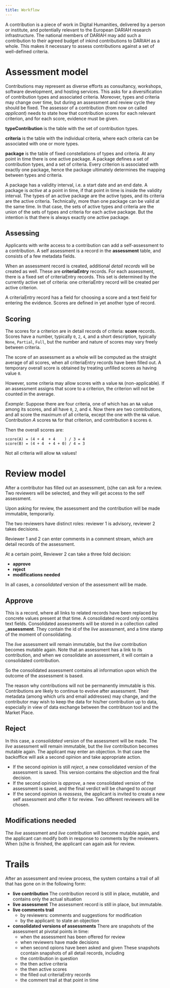 ```yaml
---
title: Workflow
---
```


A  contribution is a piece of work in Digital Humanities, delivered by a person or institute,
and potentially relevant to the European DARIAH research infrastructure.
The national members of DARIAH may add such a contribution to their agreed budget of inkind
contributions to DARIAH as a whole. This makes it necessary to assess contributions against
a set of well-defined criteria.

# Assessment model
Contributions may represent as diverse efforts as consultancy, workshops, software development, and hosting
services.
This asks for a diversification of contribution types and associated criteria.
Moreover, types and criteria may change over time, but during an assessment and review cycle they should
be fixed.
The assessor of a contribution (from now on called *applicant*)
needs to state how that contribution scores for each relevant criterion,
and for each score, evidence must be given.

**typeContribution** is the table with the set of contribution types.

**criteria** is the table with the individual criteria, where each criteria can be associated 
with one or more types.  

**package** is the table of fixed constellations of types and criteria.
At any point in time there is one active package.
A package defines a set of contribution types, and a set of criteria.
Every criterion is associated with exactly one package, hence the package ultimately determines the
mapping between types and criteria.

A package has a validity interval, i.e. a start date and an end date.
A package is *active* at a point in time, if that point in time is inside the validity interval.
The types of an active package are the active types, and its criteria are the active criteria.
Technically, more than one package can be valid at the same time. 
In that case, the sets of active types and criteria are the union of the sets of types
and criteria for each active package. 
But the intention is that there is always exactly one active package.

## Assessing
Applicants with write access to a contribution can add a self-assessment to a contribution.
A self assessment is a record in the **assessment** table, and consists of a few metadata fields.

When an assessment record is created, additional *detail records* will be created as well.
These are **criteriaEntry** records.
For each assessment, there is a fixed set of criteriaEntry records.
This set is determined by the currently active set of criteria:
one criteriaEntry record will be created per active criterion.

A criteriaEntry record has a field for choosing a score and a text field for entering the evidence.
Scores are defined in yet another type of record.

## Scoring
The scores for a criterion are in detail records of criteria: **score** records.
Scores have a number, typically `0`, `2`, `4`, and a short description, typically
`None`, `Partial`, `Full`, but the number and nature of scores may vary freely between criteria.

The score of an assessment as a whole will be computed as the straight average of all scores, when
all criteriaEntry records have been filled out.
A temporary overall score is obtained by treating unfilled scores as having value `0`.

However, some criteria may allow scores with a value `NA` (non-applicable).
If an assessment assigns that score to a criterion, the criterion will not be counted in the average.

*Example*:
Suppose there are four criteria, one of which has an `NA` value among its scores, and all have `0`, `2`, and `4`.
Now there are two contributions, and all score the maximum of all criteria, except the one with the `NA` value.
Contribution *A* scores `NA` for that criterion, and contribution `B` scores `0`.

Then the overall scores are:

```
score(A) = (4 + 4  + 4    ) / 3 = 4
score(B) = (4 + 4  + 4 + 0) / 4 = 3
```

Not all criteria will allow `NA` values!

# Review model
After a contributor has filled out an assessment, (s)he can ask for a review.
Two reviewers will be selected, and they will get access to the self assessment.

Upon asking for review, the assessment and the contribution will be made immutable, temporarily.

The two reviewers have distinct roles: reviewer 1 is advisory, reviewer 2 takes decisions.

Reviewer 1 and 2 can enter comments in a comment stream, which are detail records of the assessment.

At a certain point, Reviewer 2 can take a three fold decision:

* **approve**
* **reject**
* **modifications needed**

In all cases, a *consolidated* version of the assessment will be made.

## Approve
This is a record, where all links to related records have been replaced by concrete values present at that time.
A consolidated record only contains text fields. 
Consolidated assessments will be stored in a collection called **\_assessment**.
They contain the id of the *live* assessment, and a time stamp of the moment of consolidating.

The *live* assessment will remain immutable, but the *live* contribution becomes mutable again.
Note that an assessment has a link to its contribution, and when we consolidate an assessment, it will
contain a consolidated contribution.

So the consolidated assessment contains all information upon which the outcome of the assessment is based.

The reason why contributions will not be permanently immutable is this.
Contributions are likely to continue to evolve after assessment.
Their metadata (among which urls and email addresses) may change, and the contributor may wish 
to keep the data for his/her contribution up to data, especially in view of data exchange between the contribtuon tool
and the Market Place.

## Reject
In this case, a *consolidated* version of the assessment will be made.
The *live* assessment will remain immutable, but the *live* contribution becomes mutable again.
The applicant may enter an objection.
In that case the backoffice will ask a second opinion and take appropriate action.

* If the second opinion is still *reject*, a new consolidated version of the assessment is saved.
  This version contains the objection and the final decision.
* If the second opinion is *approve*, a new consolidated version of the assessment is saved,
  and the final verdict will be changed to *accept*
* If the second opinion is *reassess*, the applicant is invited to create a new self assessment and offer it for
  review. Two different reviewers will be chosen.

## Modifications needed
The *live* assessment and *live* contribution will become mutable again, and the applicant can modify both
in response to comments by the reviewers.
When (s)he is finished, the applicant can again ask for review.

# Trails
After an assessment and review process, the system contains a trail of all that has gone on in the following form:

* **live contribution**
  The contribution record is still in place, mutable, and contains only the actual situation
* **live assessment**
  The assessment record is still in place, but immutable.
* **live comments trail**
  * by reviewers: comments and suggestions for modification
  * by the applicant: to state an objection
* **consolidated versions of assessments**
  There are snapshots of the assessment at pivotal points in time:
  * when the assessment has been offered for review
  * when reviewers have made decisions
  * when second opions have been asked and given
  These snapshots ccontain snapshots of all detail records, including
  * the contribution in question
  * the then active criteria
  * the then active scores
  * the filled out criteriaEntry records
  * the comment trail at that point in time
